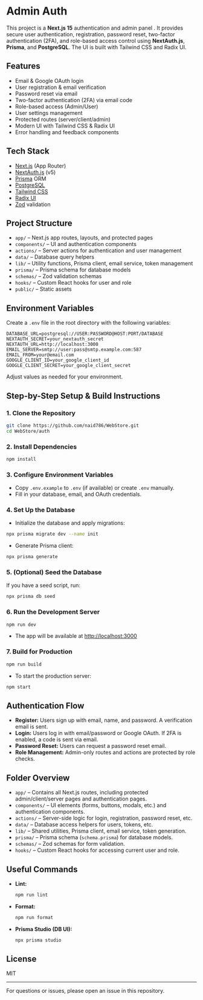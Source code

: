 # Admin Auth

This project is a **Next.js 15** authentication and admin panel . It provides secure user authentication, registration, password reset, two-factor authentication (2FA), and role-based access control using **NextAuth.js**, **Prisma**, and **PostgreSQL**. The UI is built with Tailwind CSS and Radix UI.

## Features

- Email & Google OAuth login
- User registration & email verification
- Password reset via email
- Two-factor authentication (2FA) via email code
- Role-based access (Admin/User)
- User settings management
- Protected routes (server/client/admin)
- Modern UI with Tailwind CSS & Radix UI
- Error handling and feedback components

## Tech Stack

- [Next.js](https://nextjs.org/) (App Router)
- [NextAuth.js](https://next-auth.js.org/) (v5)
- [Prisma](https://www.prisma.io/) ORM
- [PostgreSQL](https://www.postgresql.org/)
- [Tailwind CSS](https://tailwindcss.com/)
- [Radix UI](https://www.radix-ui.com/)
- [Zod](https://zod.dev/) validation

## Project Structure

- `app/` – Next.js app routes, layouts, and protected pages
- `components/` – UI and authentication components
- `actions/` – Server actions for authentication and user management
- `data/` – Database query helpers
- `lib/` – Utility functions, Prisma client, email service, token management
- `prisma/` – Prisma schema for database models
- `schemas/` – Zod validation schemas
- `hooks/` – Custom React hooks for user and role
- `public/` – Static assets

## Environment Variables

Create a `.env` file in the root directory with the following variables:

```
DATABASE_URL=postgresql://USER:PASSWORD@HOST:PORT/DATABASE
NEXTAUTH_SECRET=your_nextauth_secret
NEXTAUTH_URL=http://localhost:3000
EMAIL_SERVER=smtp://user:pass@smtp.example.com:587
EMAIL_FROM=your@email.com
GOOGLE_CLIENT_ID=your_google_client_id
GOOGLE_CLIENT_SECRET=your_google_client_secret
```

Adjust values as needed for your environment.

## Step-by-Step Setup & Build Instructions

### 1. Clone the Repository

```sh
git clone https://github.com/naid786/WebStore.git
cd WebStore/auth
```

### 2. Install Dependencies

```sh
npm install
```

### 3. Configure Environment Variables

- Copy `.env.example` to `.env` (if available) or create `.env` manually.
- Fill in your database, email, and OAuth credentials.

### 4. Set Up the Database

- Initialize the database and apply migrations:

```sh
npx prisma migrate dev --name init
```

- Generate Prisma client:

```sh
npx prisma generate
```

### 5. (Optional) Seed the Database

If you have a seed script, run:

```sh
npx prisma db seed
```

### 6. Run the Development Server

```sh
npm run dev
```

- The app will be available at [http://localhost:3000](http://localhost:3000)

### 7. Build for Production

```sh
npm run build
```

- To start the production server:

```sh
npm start
```

## Authentication Flow

- **Register:** Users sign up with email, name, and password. A verification email is sent.
- **Login:** Users log in with email/password or Google OAuth. If 2FA is enabled, a code is sent via email.
- **Password Reset:** Users can request a password reset email.
- **Role Management:** Admin-only routes and actions are protected by role checks.

## Folder Overview

- `app/` – Contains all Next.js routes, including protected admin/client/server pages and authentication pages.
- `components/` – UI elements (forms, buttons, modals, etc.) and authentication components.
- `actions/` – Server-side logic for login, registration, password reset, etc.
- `data/` – Database access helpers for users, tokens, etc.
- `lib/` – Shared utilities, Prisma client, email service, token generation.
- `prisma/` – Prisma schema (`schema.prisma`) for database models.
- `schemas/` – Zod schemas for form validation.
- `hooks/` – Custom React hooks for accessing current user and role.

## Useful Commands

- **Lint:**
  ```sh
  npm run lint
  ```
- **Format:**
  ```sh
  npm run format
  ```
- **Prisma Studio (DB UI):**
  ```sh
  npx prisma studio
  ```

## License

MIT

---

For questions or issues, please open an issue in this repository.
